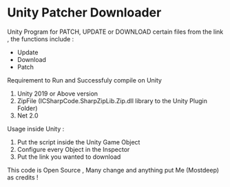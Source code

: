 # Unity Patcher Downloader

Unity Program for PATCH, UPDATE or DOWNLOAD certain files from the link , the functions include :

- Update 
- Download 
- Patch

Requirement to Run and Successfuly compile on Unity 
1. Unity 2019 or Above version 
2. ZipFile (ICSharpCode.SharpZipLib.Zip.dll library to the Unity Plugin Folder) 
3. Net 2.0

Usage inside Unity :
1. Put the script inside the Unity Game Object
2. Configure every Object in the Inspector 
3. Put the link you wanted to download 

This code is Open Source , Many change and anything put Me (Mostdeep) as credits !
